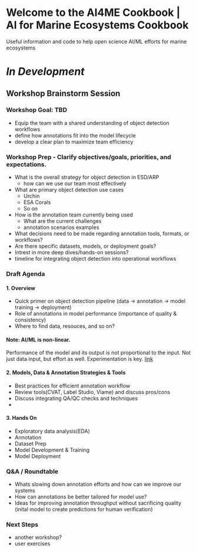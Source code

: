 # Welcome to the AI4ME Cookbook | AI for Marine Ecosystems Cookbook
Useful information and code to help open science AI/ML efforts for marine ecosystems

# ***In Development***

## Workshop Brainstorm Session
### Workshop Goal: TBD
- Equip the team with a shared understanding of object detection workflows
- define how annotations fit into the model lifecycle
- develop a clear plan to maximize team efficiency

### Workshop Prep -  Clarify objectives/goals, priorities, and expectations.
- What is the overall strategy for object detection in ESD/ARP
  - how can we use our team most effectively
- What are primary object detection use cases
  - Urchin
  - ESA Corals
  - So on
- How is the annotation team currently being used
  - What are the current challenges
  - annotation scenarios examples
- What decisions need to be made regarding annotation tools, formats, or workflows?
- Are there specific datasets, models, or deployment goals?
- Intrest in more deep dives/hands-on sessions?
- timeline for integrating object detection into operational workflows

### Draft Agenda

#### 1. Overview
- Quick primer on object detection pipeline (data → annotation → model training → deployment)
- Role of annotations in model performance (importance of quality & consistency)
- Where to find data, resouces, and so on?

#### **Note:** AI/ML is non-linear. 
Performance of the model and its output is not proportional to the input. Not just data input, but effort as well. Experimentation is key. [link](https://developers.google.com/machine-learning/managing-ml-projects/planning)

#### 2. Models, Data & Annotation Strategies & Tools
- Best practices for efficient annotation workflow
- Review tools(CVAT, Label Studio, Viame) and discuss pros/cons
- Discuss integrating QA/QC checks and techniques
- 
#### 3. Hands On 
- Exploratory data analysis(EDA)
- Annotation 
- Dataset Prep
- Model Development & Training
- Model Deployment

### Q&A / Roundtable
- Whats slowing down annotation efforts and how can we improve our systems
- How can annotations be better tailored for model use?
- Ideas for improving annotation throughput without sacrificing quality (inital model to create predictions for human verification)

### Next Steps
- another workshop?
- user exercises
